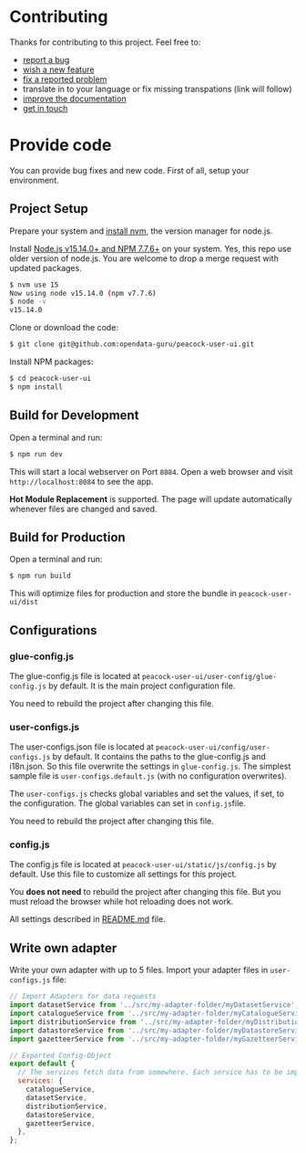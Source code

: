 # Contributing

Thanks for contributing to this project. Feel free to:

- [report a bug](https://github.com/opendata-guru/peacock-user-ui/issues/new?assignees=&labels=&template=bug_report.md&title=)
- [wish a new feature](https://github.com/opendata-guru/peacock-user-ui/issues/new?assignees=&labels=&template=feature_request.md&title=
)
- [fix a reported problem](https://github.com/opendata-guru/peacock-user-ui/issues)
- translate in to your language or fix missing transpations (link will follow)
- [improve the documentation](https://github.com/opendata-guru/peacock-user-ui/blob/master/README.md)
- [get in touch](https://twitter.com/tursics)

# Provide code

You can provide bug fixes and new code. First of all, setup your environment.

## Project Setup

Prepare your system and [install nvm](https://github.com/nvm-sh/nvm/blob/master/README.md#installing-and-updating), the version manager for node.js.

Install [Node.js v15.14.0+ and NPM 7.7.6+](https://nodejs.org/en/) on your system. Yes, this repo use older version of node.js. You are welcome to drop a merge request with updated packages.

```bash
$ nvm use 15
Now using node v15.14.0 (npm v7.7.6)
$ node -v
v15.14.0
```

Clone or download the code:

```bash
$ git clone git@github.com:opendata-guru/peacock-user-ui.git
```

Install NPM packages:

```bash
$ cd peacock-user-ui
$ npm install
```

## Build for Development

Open a terminal and run:

```bash
$ npm run dev
```

This will start a local webserver on Port `8084`. Open a web browser and visit `http://localhost:8084` to see the app.

**Hot Module Replacement** is supported. The page will update automatically whenever files are changed and saved.

## Build for Production

Open a terminal and run:

```bash
$ npm run build
```

This will optimize files for production and store the bundle in
  `peacock-user-ui/dist`

## Configurations

### glue-config.js

The glue-config.js file is located at `peacock-user-ui/user-config/glue-config.js` by default. It is the main project configuration file.

You need to rebuild the project after changing this file.

### user-configs.js

The user-configs.json file is located at `peacock-user-ui/config/user-configs.js` by default. It contains the paths to the glue-config.js and i18n.json. So this file overwrite the settings in `glue-config.js`. The simplest sample file is `user-configs.default.js` (with no configuration overwrites).

The `user-configs.js` checks global variables and set the values, if set, to the configuration. The global variables can set in `config.js`file.

You need to rebuild the project after changing this file.

### config.js

The config.js file is located at `peacock-user-ui/static/js/config.js` by default. Use this file to customize all settings for this project.

You **does not need** to rebuild the project after changing this file. But you must reload the browser while hot reloading does not work.

All settings described in [README.md](README.me) file.

## Write own adapter

Write your own adapter with up to 5 files. Import your adapter files in `user-configs.js` file:

```javascript
// Import Adapters for data requests
import datasetService from '../src/my-adapter-folder/myDatasetService';
import catalogueService from '../src/my-adapter-folder/myCatalogueService';
import distributionService from '../src/my-adapter-folder/myDistributionService';
import datastoreService from '../src/my-adapter-folder/myDatastoreService';
import gazetteerService from '../src/my-adapter-folder/myGazetteerService';

// Exported Config-Object
export default {
  // The services fetch data from somewhere. Each service has to be imported at the beginning of this file.
  services: {
    catalogueService,
    datasetService,
    distributionService,
    datastoreService,
    gazetteerService,
  },
};
```
